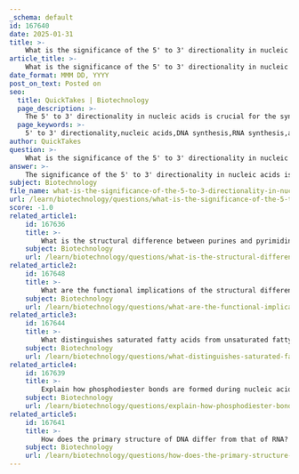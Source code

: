 ```yaml
---
_schema: default
id: 167640
date: 2025-01-31
title: >-
    What is the significance of the 5' to 3' directionality in nucleic acids?
article_title: >-
    What is the significance of the 5' to 3' directionality in nucleic acids?
date_format: MMM DD, YYYY
post_on_text: Posted on
seo:
  title: QuickTakes | Biotechnology
  page_description: >-
    The 5' to 3' directionality in nucleic acids is crucial for the synthesis, stability, and function of DNA and RNA, impacting the processes of replication and transcription in living organisms.
  page_keywords: >-
    5' to 3' directionality,nucleic acids,DNA synthesis,RNA synthesis,antiparallel orientation,complementary base pairing,DNA replication,RNA transcription,phosphodiester bonds,genetic information
author: QuickTakes
question: >-
    What is the significance of the 5' to 3' directionality in nucleic acids?
answer: >-
    The significance of the 5' to 3' directionality in nucleic acids is crucial for several biological processes, particularly in the synthesis, stability, and functionality of DNA and RNA. Here are the key points that highlight its importance:\n\n1. **Directionality of Synthesis**: Nucleic acids are synthesized in a specific direction, from the 5' end to the 3' end. This is due to the formation of phosphodiester bonds, which link the 5' phosphate group of one nucleotide to the 3' hydroxyl group of another. Enzymes such as DNA polymerase and RNA polymerase can only add nucleotides to the 3' end of a growing strand, making the 5' to 3' directionality essential during DNA replication and RNA transcription.\n\n2. **Antiparallel Orientation**: In double-stranded DNA, the two strands run in opposite directions, known as antiparallel orientation. One strand runs 5' to 3', while the complementary strand runs 3' to 5'. This arrangement is vital for:\n   - **Complementary Base Pairing**: The antiparallel structure allows for proper alignment of nitrogenous bases, facilitating hydrogen bonding between complementary pairs (adenine with thymine, and cytosine with guanine). This base pairing is essential for the stability of the double helix.\n   - **DNA Replication**: During replication, the leading strand is synthesized continuously in the 5' to 3' direction, while the lagging strand is synthesized in short segments (Okazaki fragments) due to the antiparallel nature. This mechanism is crucial for accurate and efficient DNA replication.\n\n3. **Transcription**: In the transcription process, where RNA is synthesized from a DNA template, the antiparallel orientation allows RNA polymerase to read the DNA template strand in the 3' to 5' direction while synthesizing RNA in the 5' to 3' direction. This ensures that the RNA transcript is complementary to the DNA template.\n\n4. **Stability and Structure**: The 5' to 3' directionality contributes to the overall stability and three-dimensional structure of nucleic acids. For instance, the secondary structure of DNA, including the double helix, is stabilized by hydrogen bonds between complementary bases and the specific orientation of the sugar-phosphate backbone.\n\nIn summary, the 5' to 3' directionality is fundamental to the processes of nucleic acid synthesis, stability, and function, impacting how genetic information is replicated and expressed in living organisms.
subject: Biotechnology
file_name: what-is-the-significance-of-the-5-to-3-directionality-in-nucleic-acids.md
url: /learn/biotechnology/questions/what-is-the-significance-of-the-5-to-3-directionality-in-nucleic-acids
score: -1.0
related_article1:
    id: 167636
    title: >-
        What is the structural difference between purines and pyrimidines?
    subject: Biotechnology
    url: /learn/biotechnology/questions/what-is-the-structural-difference-between-purines-and-pyrimidines
related_article2:
    id: 167648
    title: >-
        What are the functional implications of the structural differences between ribose and deoxyribose sugars?
    subject: Biotechnology
    url: /learn/biotechnology/questions/what-are-the-functional-implications-of-the-structural-differences-between-ribose-and-deoxyribose-sugars
related_article3:
    id: 167644
    title: >-
        What distinguishes saturated fatty acids from unsaturated fatty acids?
    subject: Biotechnology
    url: /learn/biotechnology/questions/what-distinguishes-saturated-fatty-acids-from-unsaturated-fatty-acids
related_article4:
    id: 167639
    title: >-
        Explain how phosphodiester bonds are formed during nucleic acid polymerization.
    subject: Biotechnology
    url: /learn/biotechnology/questions/explain-how-phosphodiester-bonds-are-formed-during-nucleic-acid-polymerization
related_article5:
    id: 167641
    title: >-
        How does the primary structure of DNA differ from that of RNA?
    subject: Biotechnology
    url: /learn/biotechnology/questions/how-does-the-primary-structure-of-dna-differ-from-that-of-rna
---
```


&nbsp;